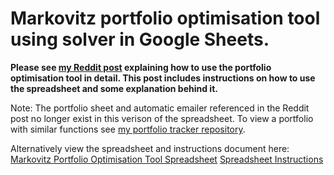 # Markovitz portfolio optimisation tool using solver in Google Sheets.

**Please see [my Reddit post](
https://www.reddit.com/r/stocks/comments/crmpx7/i_made_a_portfolio_optimisation_tool_spreadsheet/) explaining how to use the portfolio optimisation tool in detail. This post includes instructions on how to use the spreadsheet and some explanation behind it.**


Note: The portfolio sheet and automatic emailer referenced in the Reddit post no longer exist in this verison of the spreadsheet. To view a portfolio with similar functions see [my portfolio tracker repository](https://github.com/GeorgeBates98/Portfolio-Tracker).

Alternatively view the spreadsheet and instructions document here:
[Markovitz Portfolio Optimisation Tool Spreadsheet](https://docs.google.com/spreadsheets/d/1OTRZ1oOG-yJLo3H3M0F6GXn3rloo3R0Ag_vTqY0cjao/edit?usp=sharing) 
[Spreadsheet Instructions](https://docs.google.com/document/d/1Cbr60isKWouA0y-alByTX7fkFoXMAIcH4gkhhGu0qpI/edit?usp=sharing)
